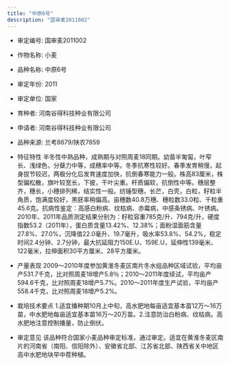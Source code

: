 ```yaml
---
title: "中原6号"
description: "国审麦2011002"
---
```

* 审定编号:  国审麦2011002

*  作物名称:  小麦

*  品种名称:  中原6号

*  审定年份:  2011

*  审定单位:  国家

* 育种者:  河南谷得科技种业有限公司

*  申请者:  河南谷得科技种业有限公司

*  品种来源:  兰考8679/陕农7859

*  特征特性
半冬性中熟品种，成熟期与对照周麦18同期。幼苗半匍匐，叶窄长、浅绿色，分蘖力中等，成穗率中等。冬季抗寒性较好。春季发育稍慢，起身拔节较迟，两极分化后发育速度加快，抗倒春寒能力一般。株高83厘米，株型偏松散，旗叶较宽长，下披，干叶尖重。秆质偏软，抗倒性中等。穗层整齐，穗长，小穗排列稀，结实性一般。纺锤型穗，长芒，白壳，白粒，籽粒半角质，饱满度较好，黑胚率稍偏高。亩穗数40.8万穗、穗粒数33.0粒、千粒重45.6克。抗病性鉴定：高感白粉病、纹枯病、赤霉病，中感条锈病、叶锈病。2010年、2011年品质测定结果分别为：籽粒容重785克/升、794克/升，硬度指数53.2（2011年），蛋白质含量13.42%、12.38%；面粉湿面筋含量27.8%、27.0%，沉降值22.0毫升、19.7毫升，吸水率53.8%、54.2%，稳定时间2.4分钟、2.7分钟，最大抗延阻力150E.U、159E.U，延伸性139毫米、122毫米，拉伸面积30平方厘米、28平方厘米。

*  产量表现
2009～2010年度参加黄淮冬麦区南片冬水组品种区域试验，平均亩产531.7千克，比对照周麦18增产5.8％；2010～2011年度续试，平均亩产594.6千克，比对照周麦18增产5.7%。2010～2011年度生产试验，平均亩产558.4千克，比对照周麦18增产5.2%。

*  栽培技术要点
1.适宜播种期10月上中旬，高水肥地每亩适宜基本苗12万～16万苗，中水肥地每亩适宜基本苗16万～20万苗。2.注意防治白粉病、纹枯病。高水肥地注意控制播量，防止倒伏。

*  审定意见
该品种符合国家小麦品种审定标准，通过审定。适宜在黄淮冬麦区南片的河南省（南阳、信阳除外）、安徽省北部、江苏省北部、陕西省关中地区高中水肥地块早中茬种植。
